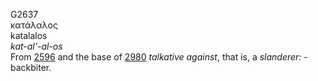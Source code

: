 <body>
  <p>G2637<br>  κατάλαλος  <br> katalalos  <br><i>kat-al‘-al-os </i><br>From <a href="g2596.htm">2596</a> and the base of <a href="g2980.htm">2980</a>  <i>talkative</i> <i>against</i>, that is, a <i>slanderer:</i> - backbiter.<br></p>
 </body>